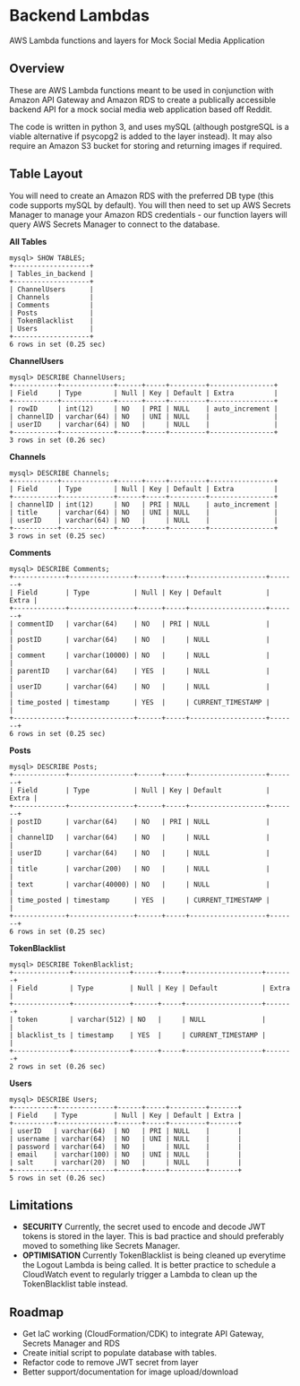 # Backend Lambdas
AWS Lambda functions and layers for Mock Social Media Application

## Overview
These are AWS Lambda functions meant to be used in conjunction with Amazon API Gateway and Amazon RDS to create a publically accessible backend API for a mock social media web application based off Reddit.

The code is written in python 3, and uses mySQL (although postgreSQL is a viable alternative if psycopg2 is added to the layer instead). It may also require an Amazon S3 bucket for storing and returning images if required.

## Table Layout

You will need to create an Amazon RDS with the preferred DB type (this code supports mySQL by default). You will then need to set up AWS Secrets Manager to manage your Amazon RDS credentials - our function layers will query AWS Secrets Manager to connect to the database.

**All Tables**
```
mysql> SHOW TABLES;
+-------------------+
| Tables_in_backend |
+-------------------+
| ChannelUsers      |
| Channels          |
| Comments          |
| Posts             |
| TokenBlacklist    |
| Users             |
+-------------------+
6 rows in set (0.25 sec)
```
**ChannelUsers**
```
mysql> DESCRIBE ChannelUsers;
+-----------+-------------+------+-----+---------+----------------+
| Field     | Type        | Null | Key | Default | Extra          |
+-----------+-------------+------+-----+---------+----------------+
| rowID     | int(12)     | NO   | PRI | NULL    | auto_increment |
| channelID | varchar(64) | NO   | UNI | NULL    |                |
| userID    | varchar(64) | NO   |     | NULL    |                |
+-----------+-------------+------+-----+---------+----------------+
3 rows in set (0.26 sec)
```
**Channels**
```
mysql> DESCRIBE Channels;
+-----------+-------------+------+-----+---------+----------------+
| Field     | Type        | Null | Key | Default | Extra          |
+-----------+-------------+------+-----+---------+----------------+
| channelID | int(12)     | NO   | PRI | NULL    | auto_increment |
| title     | varchar(64) | NO   | UNI | NULL    |                |
| userID    | varchar(64) | NO   |     | NULL    |                |
+-----------+-------------+------+-----+---------+----------------+
3 rows in set (0.25 sec)
```
**Comments**
```
mysql> DESCRIBE Comments;
+-------------+----------------+------+-----+-------------------+-------+
| Field       | Type           | Null | Key | Default           | Extra |
+-------------+----------------+------+-----+-------------------+-------+
| commentID   | varchar(64)    | NO   | PRI | NULL              |       |
| postID      | varchar(64)    | NO   |     | NULL              |       |
| comment     | varchar(10000) | NO   |     | NULL              |       |
| parentID    | varchar(64)    | YES  |     | NULL              |       |
| userID      | varchar(64)    | NO   |     | NULL              |       |
| time_posted | timestamp      | YES  |     | CURRENT_TIMESTAMP |       |
+-------------+----------------+------+-----+-------------------+-------+
6 rows in set (0.25 sec)
```
**Posts**
```
mysql> DESCRIBE Posts;
+-------------+----------------+------+-----+-------------------+-------+
| Field       | Type           | Null | Key | Default           | Extra |
+-------------+----------------+------+-----+-------------------+-------+
| postID      | varchar(64)    | NO   | PRI | NULL              |       |
| channelID   | varchar(64)    | NO   |     | NULL              |       |
| userID      | varchar(64)    | NO   |     | NULL              |       |
| title       | varchar(200)   | NO   |     | NULL              |       |
| text        | varchar(40000) | NO   |     | NULL              |       |
| time_posted | timestamp      | YES  |     | CURRENT_TIMESTAMP |       |
+-------------+----------------+------+-----+-------------------+-------+
6 rows in set (0.25 sec)
```
**TokenBlacklist**
```
mysql> DESCRIBE TokenBlacklist;
+--------------+--------------+------+-----+-------------------+-------+
| Field        | Type         | Null | Key | Default           | Extra |
+--------------+--------------+------+-----+-------------------+-------+
| token        | varchar(512) | NO   |     | NULL              |       |
| blacklist_ts | timestamp    | YES  |     | CURRENT_TIMESTAMP |       |
+--------------+--------------+------+-----+-------------------+-------+
2 rows in set (0.26 sec)
```
**Users**
```
mysql> DESCRIBE Users;
+----------+--------------+------+-----+---------+-------+
| Field    | Type         | Null | Key | Default | Extra |
+----------+--------------+------+-----+---------+-------+
| userID   | varchar(64)  | NO   | PRI | NULL    |       |
| username | varchar(64)  | NO   | UNI | NULL    |       |
| password | varchar(64)  | NO   |     | NULL    |       |
| email    | varchar(100) | NO   | UNI | NULL    |       |
| salt     | varchar(20)  | NO   |     | NULL    |       |
+----------+--------------+------+-----+---------+-------+
5 rows in set (0.26 sec)
```
## Limitations

 - **SECURITY** Currently, the secret used to encode and decode JWT tokens is stored in the layer. This is bad practice and should preferably moved to something like Secrets Manager.
 - **OPTIMISATION** Currently TokenBlacklist is being cleaned up everytime the Logout Lambda is being called. It is better practice to schedule a CloudWatch event to regularly trigger a Lambda to clean up the TokenBlacklist table instead.

## Roadmap

- Get IaC working (CloudFormation/CDK) to integrate API Gateway, Secrets Manager and RDS
- Create initial script to populate database with tables.
- Refactor code to remove JWT secret from layer
- Better support/documentation for image upload/download
